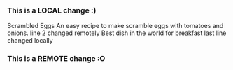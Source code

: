 ### This is a LOCAL change :)
Scrambled Eggs
An easy recipe to make scramble eggs with tomatoes and onions. line 2 changed remotely 
Best dish in the world for breakfast
last line changed locally
### This is a REMOTE change :O
